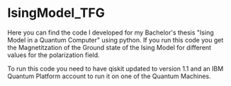 # IsingModel_TFG

Here you can find the code I developed for my Bachelor's thesis "Ising Model in a Quantum Computer" using python. If you run this code you get the Magnetitzation of the Ground state of the Ising Model for different values for the polarization field.

To run this code you need to have qiskit updated to version 1.1 and an IBM Quantum Platform account to run it on one of the Quantum Machines.
